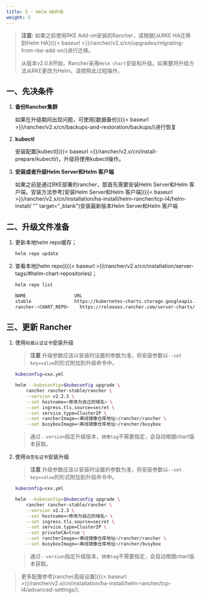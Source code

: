 ```yaml
---
title: 5 - Helm HA升级
weight: 5
---
```


>**注意:** 如果之前使用RKE Add-on安装的Rancher，请根据[从RKE HA迁移到Helm HA]({{< baseurl >}}/rancher/v2.x/cn/upgrades/migrating-from-rke-add-on/)进行迁移。
>
> 从版本v2.0.8开始，Rancher采用`Helm chart`安装和升级。如果要将升级方法从RKE更改为Helm，请按照此过程操作。

## 一、先决条件

1. **备份Rancher集群**

    如果在升级期间出现问题，可使用[数据备份]({{< baseurl >}}/rancher/v2.x/cn/backups-and-restoration/backups/)进行恢复

1. **kubectl**

    安装配置[kubectl]({{< baseurl >}}/rancher/v2.x/cn/install-prepare/kubectl/)，升级将使用kubectl操作。

1. **安装或者升级Helm Server和Helm 客户端**

    如果之前是通过RKE部署的rancher，那首先需要安装Helm Server和Helm 客户端，安装方法参考[安装Helm Server和Helm 客户端]({{< baseurl >}}/rancher/v2.x/cn/installation/ha-install/helm-rancher/tcp-l4/helm-install/ "" target="_blank")安装最新版本Helm Server和Helm 客户端

## 二、升级文件准备

1. 更新本地helm repo缓存；

    ```bash
    helm repo update
    ```

1. 查看本地[helm repo]({{< baseurl >}}/rancher/v2.x/cn/installation/server-tags/#helm-chart-repositories)；

    ```bash
    helm repo list

    NAME          	      URL
    stable        	      https://kubernetes-charts.storage.googleapis.com
    rancher-<CHART_REPO>	https://releases.rancher.com/server-charts/<CHART_REPO>
    ```

## 三、更新 Rancher

1. 使用`权威认证证书`安装升级

    > **注意** 升级参数应该以安装时设置的参数为准，将安装参数以`--set key=value`的形式附加到升级命令中。

    ```bash
    kubeconfig=xxx.yml

    helm --kubeconfig=$kubeconfig upgrade \
        rancher rancher-stable/rancher \
        --version v2.2.3 \
        --set hostname=<修改为自己的域名> \
        --set ingress.tls.source=secret \
        --set service.type=ClusterIP \
        --set rancherImage=<离线镜像仓库地址>/rancher/rancher \
        --set busyboxImage=<离线镜像仓库地址>/rancher/busybox
    ```

    >通过`--version`指定升级版本，`镜像tag`不需要指定，会自动根据chart版本获取。

1. 使用`自签名证书`安装升级

    > **注意** 升级参数应该以安装时设置的参数为准，将安装参数以`--set key=value`的形式附加到升级命令中。

    ```bash
    kubeconfig=xxx.yml

    helm --kubeconfig=$kubeconfig upgrade \
        rancher rancher-stable/rancher \
        --version v2.2.3 \
        --set hostname=<修改为自己的域名> \
        --set ingress.tls.source=secret \
        --set service.type=ClusterIP \
        --set privateCA=true \
        --set rancherImage=<离线镜像仓库地址>/rancher/rancher \
        --set busyboxImage=<离线镜像仓库地址>/rancher/busybox
    ```

    >通过`--version`指定升级版本，`镜像tag`不需要指定，会自动根据chart版本获取。

> 更多配置参考[rancher高级设置]({{< baseurl >}}/rancher/v2.x/cn/installation/ha-install/helm-rancher/tcp-l4/advanced-settings/).